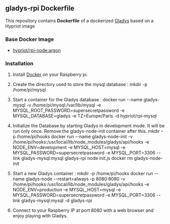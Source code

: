 ## gladys-rpi Dockerfile


This repository contains **Dockerfile** of a dockerized [Gladys](https://gladysproject.com/fr/) based on a Hypriot image


### Base Docker Image

* [hypriot/rpi-node:argon](https://hub.docker.com/r/hypriot/rpi-node/)

### Installation

1. Install [Docker](https://www.docker.com/) on your Raspberry pi.

2. Create the directory used to store the mysql database :
    mkdir -p /home/pi/mysql

3. Start a container for the Gladys database :
    docker run --name gladys-mysql -v /home/pi/mysql:/var/lib/mysql -e MYSQL_ROOT_PASSWORD=supersecretpassword -e MYSQL_DATABASE=gladys -e TZ=Europe/Paris -d hypriot/rpi-mysql

4. Initialize the Database by starting Gladys in development mode. It will be run only once. Remove the gladys-node-init container after this.
    mkdir -p /home/pi/hooks
    docker run --name gladys-node-init -v /home/pi/hooks:/usr/local/lib/node_modules/gladys/api/hooks -e NODE_ENV=development -e MYSQL_HOST=mysql -e MYSQL_PASSWORD=supersecretpassword -e MYSQL_PORT=3306 --link gladys-mysql:mysql gladys-rpi node init.js
    docker rm gladys-node-init
    
5. Start a new Gladys container :
    mkdir -p /home/pi/hooks
    docker run --name gladys-node --restart=always -p 8080:8080 -v /home/pi/hooks:/usr/local/lib/node_modules/gladys/api/hooks -e NODE_ENV=production -e MYSQL_HOST=mysql -e MYSQL_PASSWORD=supersecretpassword -e MYSQL_PORT=3306 --link gladys-mysql:mysql -d gladys-rpi

6. Connect to your Raspberry IP at port 8080 with a web browser and enjoy playing with Gladys.
